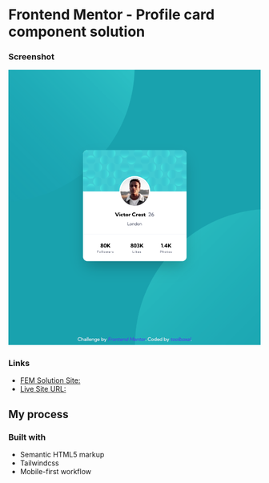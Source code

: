 # Frontend Mentor - Profile card component solution

### Screenshot

![](screenshot.png)

### Links

- [FEM Solution Site:](<[https:/](https://www.frontendmentor.io/solutions/profile-card-using-tailwind-gTraXn8sNL)>)
- [Live Site URL:](https://fem-profilecard-main-toolboxal.netlify.app/)

## My process

### Built with

- Semantic HTML5 markup
- Tailwindcss
- Mobile-first workflow
